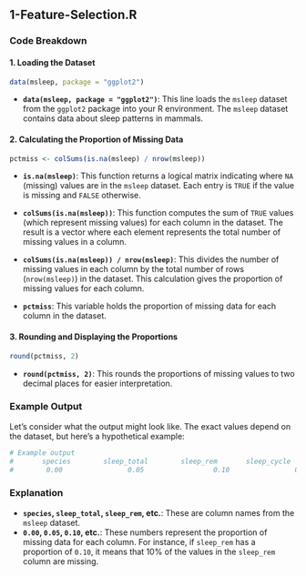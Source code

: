 ## 1-Feature-Selection.R

### Code Breakdown

#### 1. **Loading the Dataset**

```r
data(msleep, package = "ggplot2")
```

- **`data(msleep, package = "ggplot2")`**: This line loads the `msleep` dataset from the `ggplot2` package into your R environment. The `msleep` dataset contains data about sleep patterns in mammals.

#### 2. **Calculating the Proportion of Missing Data**

```r
pctmiss <- colSums(is.na(msleep) / nrow(msleep))
```

- **`is.na(msleep)`**: This function returns a logical matrix indicating where `NA` (missing) values are in the `msleep` dataset. Each entry is `TRUE` if the value is missing and `FALSE` otherwise.
  
- **`colSums(is.na(msleep))`**: This function computes the sum of `TRUE` values (which represent missing values) for each column in the dataset. The result is a vector where each element represents the total number of missing values in a column.

- **`colSums(is.na(msleep)) / nrow(msleep)`**: This divides the number of missing values in each column by the total number of rows (`nrow(msleep)`) in the dataset. This calculation gives the proportion of missing values for each column.

- **`pctmiss`**: This variable holds the proportion of missing data for each column in the dataset.

#### 3. **Rounding and Displaying the Proportions**

```r
round(pctmiss, 2)
```

- **`round(pctmiss, 2)`**: This rounds the proportions of missing values to two decimal places for easier interpretation.

### Example Output

Let’s consider what the output might look like. The exact values depend on the dataset, but here’s a hypothetical example:

```r
# Example output
#       species        sleep_total        sleep_rem       sleep_cycle        awake
#        0.00                0.05                 0.10                0.02          0.00
```

### Explanation

- **`species`, `sleep_total`, `sleep_rem`, etc.**: These are column names from the `msleep` dataset.
- **`0.00`, `0.05`, `0.10`, etc.**: These numbers represent the proportion of missing data for each column. For instance, if `sleep_rem` has a proportion of `0.10`, it means that 10% of the values in the `sleep_rem` column are missing.
